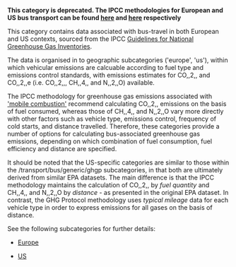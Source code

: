 **This category is deprecated. The IPCC methodologies for European and
US bus transport can be found [here](European_road_transport_by_IPCC)
and [here](US_road_transport_with_alternative_fuels_by_IPCC)
respectively**

This category contains data associated with bus-travel in both European
and US contexts, sourced from the IPCC [Guidelines for National
Greenhouse Gas Inventories](http://www.ipcc-nggip.iges.or.jp/).

The data is organised in to geographic subcategories ('europe', 'us'),
within which vehicular emissions are calcuable according to fuel type
and emissions control standards, with emissions estimates for CO,,2,,
and CO,,2,,e (i.e. CO,,2,,, CH,,4,, and N,,2,,O) available.

The IPCC methodology for greenhouse gas emissions associated with
['mobile
combustion'](http://www.ipcc-nggip.iges.or.jp/public/2006gl/pdf/2_Volume2/V2_3_Ch3_Mobile_Combustion.pdf)
recommend calculating CO,,2,, emissions on the basis of fuel consumed,
whereas those of CH,,4,, and N,,2,,O vary more directly with other
factors such as vehicle type, emissions control, frequency of cold
starts, and distance travelled. Therefore, these categories provide a
number of options for calculating bus-associated greenhouse gas
emissions, depending on which combination of fuel consumption, fuel
efficiency and distance are specified.

It should be noted that the US-specific categories are similar to those
within the /transport/bus/generic/ghgp subcategories, in that both are
ultimately derived from similar EPA datasets. The main difference is
that the IPCC methodology maintains the calculation of CO,,2,, by *fuel
quantity* and CH,,4,, and N,,2,,O by *distance* - as presented in the
original EPA dataset. In contrast, the GHG Protocol methodology uses
*typical mileage* data for each vehicle type in order to express
emissions for all gases on the basis of distance.

See the following subcategories for further details:

  - [Europe](European_bus_travel_IPCC)

<!-- end list -->

  - [US](US_bus_travel_IPCC)
